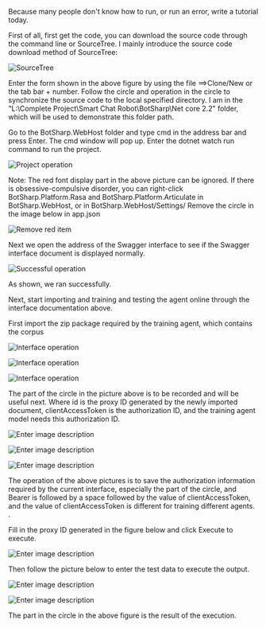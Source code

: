 Because many people don't know how to run, or run an error, write a tutorial today.

First of all, first get the code, you can download the source code through the command line or SourceTree. I mainly introduce the source code download method of SourceTree:

![SourceTree](https://images.gitee.com/uploads/images/2019/0909/191331_59109574_130171.jpeg "1.JPG")

Enter the form shown in the above figure by using the file ==>Clone/New or the tab bar + number. Follow the circle and operation in the circle to synchronize the source code to the local specified directory. I am in the "L:\Complete Project\Smart Chat Robot\BotSharp\Net core 2.2" folder, which will be used to demonstrate this folder path.

Go to the BotSharp.WebHost folder and type cmd in the address bar and press Enter. The cmd window will pop up. Enter the dotnet watch run command to run the project.

![Project operation](https://images.gitee.com/uploads/images/2019/0909/191850_a4f0fd89_130171.jpeg "2.JPG")

Note: The red font display part in the above picture can be ignored. If there is obsessive-compulsive disorder, you can right-click BotSharp.Platform.Rasa and BotSharp.Platform.Articulate in BotSharp.WebHost, or in BotSharp.WebHost/Settings/ Remove the circle in the image below in app.json

![Remove red item](https://images.gitee.com/uploads/images/2019/0909/192213_87385c4d_130171.jpeg "3.JPG")

Next we open the address of the Swagger interface to see if the Swagger interface document is displayed normally.

![Successful operation](https://images.gitee.com/uploads/images/2019/0909/192612_6aceb74e_130171.jpeg "4.JPG")

As shown, we ran successfully.


Next, start importing and training and testing the agent online through the interface documentation above.

First import the zip package required by the training agent, which contains the corpus

![Interface operation](https://images.gitee.com/uploads/images/2019/0909/193255_897b251c_130171.jpeg "5.JPG")

![Interface operation](https://images.gitee.com/uploads/images/2019/0909/193349_38366ca2_130171.jpeg "6.JPG")

![Interface operation](https://images.gitee.com/uploads/images/2019/0909/194412_edf0f024_130171.jpeg "7.JPG")

The part of the circle in the picture above is to be recorded and will be useful next. Where id is the proxy ID generated by the newly imported document, clientAccessToken is the authorization ID, and the training agent model needs this authorization ID.

![Enter image description](https://images.gitee.com/uploads/images/2019/0909/195938_0b68c3c4_130171.jpeg "8.JPG")

![Enter image description](https://images.gitee.com/uploads/images/2019/0909/195950_18b84a44_130171.jpeg "9.JPG")

![Enter image description](https://images.gitee.com/uploads/images/2019/0909/200000_34596964_130171.jpeg "10.JPG")

The operation of the above pictures is to save the authorization information required by the current interface, especially the part of the circle, and Bearer is followed by a space followed by the value of clientAccessToken, and the value of clientAccessToken is different for training different agents. .

Fill in the proxy ID generated in the figure below and click Execute to execute.

![Enter image description](https://images.gitee.com/uploads/images/2019/0909/200258_7ea18c61_130171.jpeg "11.JPG")

Then follow the picture below to enter the test data to execute the output.

![Enter image description](https://images.gitee.com/uploads/images/2019/0909/204756_99e489c3_130171.jpeg "12.JPG")

![Enter image description](https://images.gitee.com/uploads/images/2019/0909/204939_6b75f8cd_130171.png "屏幕截图.png")

The part in the circle in the above figure is the result of the execution.